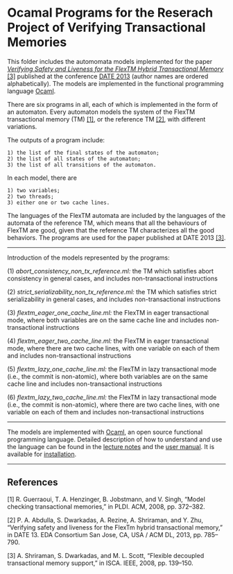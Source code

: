 # Ocamal Programs for the Reserach Project of Verifying Transactional Memories
This folder includes the automomata models implemented for the paper [*Verifying Safety and Liveness for the FlexTM Hybrid Transactional Memory*](http://user.it.uu.se/~yunzh803/date_2013.pdf) [[3]](#references) published at the conference [DATE 2013](https://www.date-conference.com/date13/) (author names are ordered alphabetically). The models are implemented in the functional programming language [Ocaml](https://ocaml.org/learn/description.html). 

There are six programs in all, each of which is implemented in the form of an automaton. Every automaton models the system of the FlexTM transactional memory (TM) [[1]](#references), or the reference TM [[2]](#references), with different variations.

The outputs of a program include: 

    1) the list of the final states of the automaton; 
    2) the list of all states of the automaton;  	
    3) the list of all transitions of the automaton.  

In each model, there are 
    
    1) two variables; 
    2) two threads;  
    3) either one or two cache lines.

The languages of the FlexTM automata are  included by the languages of the automata of the reference TM, which means that all the behaviours of FlexTM are good, given that the reference TM characterizes all the good behaviors. The programs are used for the paper published at DATE 2013 [[3]](#references).

****************************************************************************************************************************

Introduction of the models represented by the programs: 

(1) *abort_consistency_non_tx_reference.ml:* the TM which satisfies abort consistency in general cases, and includes non-transactional instructions

(2) *strict_serializability_non_tx_reference.ml:* the TM which satisfies strict serializability in general cases, and includes non-transactional instructions

(3) *flextm_eager_one_cache_line.ml:* the FlexTM in eager transactional mode, where both variables are on the same cache line and includes non-transactional instructions

(4) *flextm_eager_two_cache_line.ml:* the FlexTM in eager transactional mode, where there are two cache lines, with one variable on each of them and includes non-transactional instructions

(5) *flextm_lazy_one_cache_line.ml:* the FlexTM in lazy transactional mode (i.e., the commit is non-atomic), where both variables are on the same cache line and includes non-transactional instructions

(6) *flextm_lazy_two_cache_line.ml:* the FlexTM in lazy transactional mode (i.e., the commit is non-atomic), where there are two cache lines, with one variable on each of them and includes non-transactional instructions

****************************************************************************************************************************

The models are implemented with [Ocaml](https://ocaml.org/learn/description.html), an open source functional programming language. Detailed description of how to understand and use the language can be found in the [lecture notes](https://caml.inria.fr/pub/docs/u3-ocaml/index.html) and the [user manual](http://caml.inria.fr/pub/docs/manual-ocaml/). It is available for [installation](https://ocaml.org).

****************************************************************************************************************************
## References

[1] R. Guerraoui, T. A. Henzinger, B. Jobstmann, and V. Singh, “Model checking transactional memories,” in PLDI. ACM, 2008, pp. 372–382. 

[2] P. A. Abdulla, S. Dwarkadas, A. Rezine, A. Shriraman, and Y. Zhu, “Verifying safety and liveness for the FlexTm hybrid transactional memory,” in DATE 13. EDA Consortium San Jose, CA, USA / ACM DL, 2013, pp. 785–790. 

[3] A. Shriraman, S. Dwarkadas, and M. L. Scott, “Flexible decoupled transactional memory support,” in ISCA. IEEE, 2008, pp. 139–150. 

